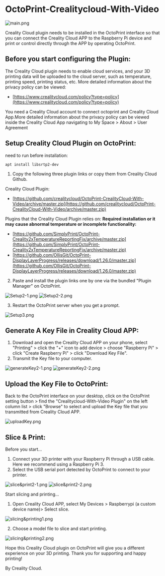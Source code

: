 # OctoPrint-Crealitycloud-With-Video
![main.png](https://cdn.nlark.com/yuque/0/2022/png/22795356/1642471464755-f2818b50-20a2-4b88-8dcd-ac3a56c80654.png#clientId=u473873a0-7629-4&crop=0&crop=0&crop=1&crop=1&from=drop&id=ub6c0b987&margin=%5Bobject%20Object%5D&name=main.png&originHeight=631&originWidth=700&originalType=binary&ratio=1&rotation=0&showTitle=false&size=443430&status=done&style=none&taskId=u403a724d-b949-42c7-90ae-1a1b334eeb7&title=)

Creality Cloud plugin needs to be installed in the OctoPrint interface so that you can connect the Creality Cloud APP to the Raspberry Pi device and print or control directly through the APP by operating OctoPrint.


## **Before you start configuring the Plugin:**
The Creality Cloud plugin needs to enable cloud services, and your 3D printing data will be uploaded to the 
cloud server, such as temperature, printing speed, printing status, etc. More detailed information about the privacy policy can be viewed:
- [https://www.crealitycloud.com/policy?type=policy](https://www.crealitycloud.com/policy?type=policy)

You need a Creality Cloud account to connect octoprint and Creality Cloud App.More detailed information about the privacy policy can be viewed inside the Creality Cloud App navigating to My Space > About > User Agreement

## **Setup Creality Cloud Plugin on OctoPrint:**

need to run before installation:

    apt install libsrtp2-dev

1. Copy the following three plugin links or copy them from Creality Cloud Github.



Creality Cloud Plugin:


- [https://github.com/crealitycloud/OctoPrint-CrealityCloud-With-Video/archive/master.zip](https://github.com/crealitycloud/OctoPrint-CrealityCloud-With-Video/archive/master.zip)



Plugins that the Creality Cloud Plugin relies on:
**Required installation or it may cause abnormal temperature or incomplete functionality:**


- [https://github.com/SimplyPrint/OctoPrint-Creality2xTemperatureReportingFix/archive/master.zip](https://github.com/SimplyPrint/OctoPrint-Creality2xTemperatureReportingFix/archive/master.zip)
- [https://github.com/OllisGit/OctoPrint-DisplayLayerProgress/releases/download/1.26.0/master.zip](https://github.com/OllisGit/OctoPrint-DisplayLayerProgress/releases/download/1.26.0/master.zip)



2. Paste and install the plugin links one by one via the bundled "Plugin Manager" on OctoPrint.

![Setup2-1.png](https://cdn.nlark.com/yuque/0/2022/png/22795356/1642471526539-40ed1264-e4d4-41b8-8a58-da74477bb28f.png#clientId=u473873a0-7629-4&crop=0&crop=0&crop=1&crop=1&from=drop&id=ub29fdff4&margin=%5Bobject%20Object%5D&name=Setup2-1.png&originHeight=554&originWidth=700&originalType=binary&ratio=1&rotation=0&showTitle=false&size=80321&status=done&style=none&taskId=u40475215-6d88-4d86-bf78-b11972b0baf&title=)
![Setup2-2.png](https://cdn.nlark.com/yuque/0/2022/png/22795356/1642471535104-1a5bcca0-f2d1-42c1-91ab-efa9dc7d2a64.png#clientId=u473873a0-7629-4&crop=0&crop=0&crop=1&crop=1&from=drop&id=u4ac0df39&margin=%5Bobject%20Object%5D&name=Setup2-2.png&originHeight=613&originWidth=738&originalType=binary&ratio=1&rotation=0&showTitle=false&size=137115&status=done&style=none&taskId=ufd1e6fda-5ce7-4d3f-ba08-0ff07c6508d&title=)

3. Restart the OctoPrint server when you get a prompt.

![Setup3.png](https://cdn.nlark.com/yuque/0/2022/png/22795356/1642471540555-f4bd0b8a-de87-4206-999a-35f7e6da8916.png#clientId=u473873a0-7629-4&crop=0&crop=0&crop=1&crop=1&from=drop&id=u3beba962&margin=%5Bobject%20Object%5D&name=Setup3.png&originHeight=710&originWidth=1088&originalType=binary&ratio=1&rotation=0&showTitle=false&size=158251&status=done&style=none&taskId=uc2f87981-c791-4260-8582-4535f5c8ae5&title=)
## **Generate A Key File in Creality Cloud APP:**


1. Download and open the Creality Cloud APP on your phone, select "Printing" > click the "+" icon to add device > choose "Raspberry Pi" > click "Create Raspberry Pi" > click "Download Key File".
1. Transmit the Key file to your computer.

![generateKey2-1.png](https://cdn.nlark.com/yuque/0/2022/png/22795356/1642472400478-ec3dc6d5-b0ef-44b5-be25-a7e8b6aeef3a.png#clientId=ua2b85e21-0c9e-4&crop=0&crop=0&crop=1&crop=1&from=drop&id=u3a745b9e&margin=%5Bobject%20Object%5D&name=generateKey2-1.png&originHeight=590&originWidth=700&originalType=binary&ratio=1&rotation=0&showTitle=false&size=207623&status=done&style=none&taskId=u65e54369-3592-41c3-b17b-69b94574760&title=)
![generateKey2-2.png](https://cdn.nlark.com/yuque/0/2022/png/22795356/1642471597807-19f4564a-809d-423f-b10c-af0f4b382a65.png#clientId=u473873a0-7629-4&crop=0&crop=0&crop=1&crop=1&from=drop&id=u341045ae&margin=%5Bobject%20Object%5D&name=generateKey2-2.png&originHeight=776&originWidth=840&originalType=binary&ratio=1&rotation=0&showTitle=false&size=289945&status=done&style=none&taskId=uca8cf6be-9d78-43bc-81af-0c6312cb84a&title=)
## **Upload the Key File to OctoPrint:**


Back to the OctoPrint interface on your desktop, click on the OctoPrint setting button > find the "Crealitycloud-With-Video Plugin" on the left column list > click "Browse" to select and upload the Key file that you transmitted from Creality Cloud APP.

![uploadKey.png](https://cdn.nlark.com/yuque/0/2022/png/22795356/1642471605360-840b996d-5166-4a7d-9212-1ed8f4c08424.png#clientId=u473873a0-7629-4&crop=0&crop=0&crop=1&crop=1&from=drop&id=u60f3a00f&margin=%5Bobject%20Object%5D&name=uploadKey.png&originHeight=813&originWidth=930&originalType=binary&ratio=1&rotation=0&showTitle=false&size=92449&status=done&style=none&taskId=uf1d96ac0-95df-4b59-adb1-726693a1829&title=)
## **Slice & Print:**


Before you start...


1. Connect your 3D printer with your Raspberry Pi through a USB cable. Here we recommend using a Raspberry Pi 3.
1. Select the USB serial port detected by OctoPrint to connect to your printer.

![slice&print2-1.png](https://cdn.nlark.com/yuque/0/2022/png/22795356/1642471622208-5bfa5c1f-7008-4ca3-bf1c-31851449a1ec.png#clientId=u473873a0-7629-4&crop=0&crop=0&crop=1&crop=1&from=drop&id=u3e7e3392&margin=%5Bobject%20Object%5D&name=slice%26print2-1.png&originHeight=476&originWidth=683&originalType=binary&ratio=1&rotation=0&showTitle=false&size=573994&status=done&style=none&taskId=u58084822-ecbf-437a-a1fd-ab23a70088e&title=)
![slice&print2-2.png](https://cdn.nlark.com/yuque/0/2022/png/22795356/1642471630607-fdc26a21-671d-4508-9bf2-0d93548ddef3.png#clientId=u473873a0-7629-4&crop=0&crop=0&crop=1&crop=1&from=drop&id=u9f653d31&margin=%5Bobject%20Object%5D&name=slice%26print2-2.png&originHeight=328&originWidth=700&originalType=binary&ratio=1&rotation=0&showTitle=false&size=110665&status=done&style=none&taskId=uce6dae09-43c5-498d-b467-56da3632f61&title=)

Start slicing and printing...


1. Open Creality Cloud APP, select My Devices > Raspberrypi (a custom device name)> Select slice.

![slicing&printing1.png](https://cdn.nlark.com/yuque/0/2022/png/22795356/1642471636450-62ef97c1-1934-4d59-8bf0-20368115fcb0.png#clientId=u473873a0-7629-4&crop=0&crop=0&crop=1&crop=1&from=drop&id=u1a54d252&margin=%5Bobject%20Object%5D&name=slicing%26printing1.png&originHeight=758&originWidth=974&originalType=binary&ratio=1&rotation=0&showTitle=false&size=366674&status=done&style=none&taskId=ub4044c3f-89cc-49a2-8a43-d702e0d21fb&title=)

2. Choose a model file to slice and start printing.

![slicing&printing2.png](https://cdn.nlark.com/yuque/0/2022/png/22795356/1642471649704-68e7cb4a-f39a-4090-a4f8-44c801f4c8d1.png#clientId=u473873a0-7629-4&crop=0&crop=0&crop=1&crop=1&from=drop&id=ude3ac464&margin=%5Bobject%20Object%5D&name=slicing%26printing2.png&originHeight=790&originWidth=766&originalType=binary&ratio=1&rotation=0&showTitle=false&size=296681&status=done&style=none&taskId=u2181775c-22dd-41d4-bacc-6144cf8d1cf&title=)

Hope this Creality Cloud plugin on OctoPrint will give you a different experience on your 3D printing. Thank you for supporting and happy printing!


By Creality Cloud.
